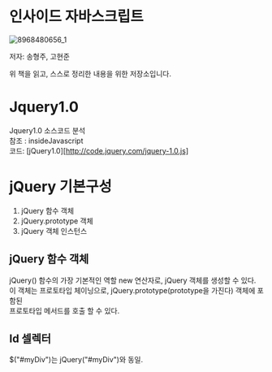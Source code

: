 # 인사이드 자바스크립트
![8968480656_1](https://user-images.githubusercontent.com/55838461/71680761-46a5b800-2dce-11ea-9fc5-f7a4f8b8419e.jpg)

저자: 송형주, 고현준

위 책을 읽고, 스스로 정리한 내용을 위한 저장소입니다.

# Jquery1.0

Jquery1.0 소스코드 분석 <br>
참조 : insideJavascript <br>
코드: [jQuery1.0][http://code.jquery.com/jquery-1.0.js]

# jQuery 기본구성

1. jQuery 함수 객체
2. jQuery.prototype 객체
3. jQuery 객체 인스턴스

## jQuery 함수 객체

jQuery() 함수의 가장 기본적인 역할 new 연산자로, jQuery 객체를 생성할 수 있다.<br>
이 객체는 프로토타입 체이닝으로, jQuery.prototype(prototype을 가진다) 객체에 포함된 <br>
프로토타입 메서드를 호출 할 수 있다.

## Id 셀렉터

\$("#myDiv")는 jQuery("#myDiv")와 동일.
